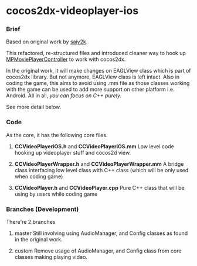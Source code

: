 cocos2dx-videoplayer-ios
===

### Brief ###


Based on original work by [saiy2k](https://github.com/saiy2k/cocos2dx-videoplayer-ios).

This refactored, re-structured files and introduced cleaner way to hook up [MPMoviePlayerController](https://developer.apple.com/library/ios/documentation/MediaPlayer/Reference/MPMoviePlayerViewController_class/) to work with cocos2dx.

In the original work, it will make changes on EAGLView class which is part of cocos2dx library. But not anymore, EAGLView class is left intact. Also in coding the game, this aims to avoid using .mm file as those classes working with the game can be used to add more support on other platform i.e. Android. All in all, *you can focus on C++ purely.*

See more detail below.

### Code ###
As the core, it has the following core files.

1. **CCVideoPlayeriOS.h** and **CCVideoPlayeriOS.mm**
Low level code hooking up videoplayer stuff and cocos2d view.

2. **CCVideoPlayerWrapper.h** and **CCVideoPlayerWrapper.mm**
A bridge class interfacing low level class with C++ class (which will be only used when coding game)

3. **CCVideoPlayer.h** and **CCVideoPlayer.cpp**
Pure C++ class that will be using by users while coding game

### Branches (Development) ###

There're 2 branches
1. master
Still involving using AudioManager, and Config classes as found in the original work.

2. custom
Remove usage of AudioManager, and Config class from core classes making playing video.
